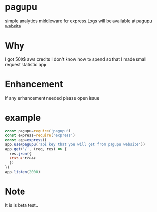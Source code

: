 # pagupu
simple analytics middleware for express.Logs will be available at [pagupu website](http://pagupu.in)
# Why 
I got 500$ aws credits I don't know how to spend so that I made small request statistic app
# Enhancement
If any enhancement needed please open issue
# example
``` javascript
const pagupu=require('pagupu')
const express=require('express')
const app=express()
app.use(pagupu('api key that you will get from pagupu website'))
app.get('/', (req, res) => {
  res.json({
  status:trues
  })
})
app.listen(2000)
```
# Note
It is is beta test..
